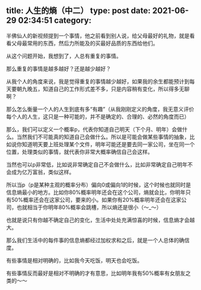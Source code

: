 title: 人生的熵（中二）
type: post
date: 2021-06-29 02:34:51
category: 
---

半佛仙人的新视频提到一个事情，他之前看到别人说，给父母最好的礼物，就是看看父母最常用的东西，然后力所能及的买最好品质的东西给他们。

从这个问题开始，我想到了，人总有重复的事情。

那么重复的事情是越多越好？还是越少越好？

从我个人的角度来说，我是觉得重复的事情越少越好，如果我的余生都能预计到每天要朝九晚五，知道自己的工作形式差不多，只是内容稍有变化，所以得多无聊啊？

那么怎么衡量一个人的人生到底有多“有趣”（从我刚刚定义的角度，我无意义评价每个人的人生，这只是一种可能的，并不是确定的、合理的、必然的角度而已）

那么，我们可以定义一个概率p，代表你知道自己明天（下个月、明年）会做什么。当然我们不可能真的知道自己会做什么。所以是可能会做某些事情的抽象，比如说你知道明天要上班处理某个文件，明年可能还是要去同一家公司，坐在同一个位置，处理类似的事情，就代表你非常大概率确信自己会这样。

当然也可以p非常低，比如说非常确定自己不会做什么，比如非常确定自己明年不会成为亿万富翁，类似这样。

所以当p（p是某种主观的概率分布）偏向0或偏向1的时候，这个时候也就同时是信息熵最小的地方。比如你80%概率明年还会在这个公司，熵就会比，你明年只有50%概率还会在这家公司，要来的小。如果你有20%概率明年还会在这家公司，也就相当于你明年80%概率会跳槽，所以熵还是很小（～_～）

也就是说只有你越不确定自己的变化，生活中处处充满惊喜的时候，信息熵才会越大。

那么我们生活中的每件事的信息熵都经过加权求和之后，就是一个人总体的确信度。

有些事情是相对明确的，比如我今天吃饭，明天也会吃饭。

有些事情反而最好是相对不明确的才有意思，比如明年我有50%概率有女朋友之类的～～
